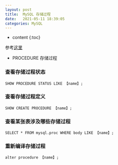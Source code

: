 ```yaml
---
layout: post
title:  MySQL 存储过程
date:   2021-05-11 18:39:05
categories: MySQL
---
```


* content
{:toc}

参考[这里](https://blog.csdn.net/chuangxin/article/details/83444879)

* PROCEDURE 存储过程

### 查看存储过程状态

	SHOW PROCEDURE STATUS LIKE 【name】;

### 查看存储过程定义

	SHOW CREATE PROCEDURE 【name】;

### 查看某张表涉及哪些存储过程

	SELECT * FROM mysql.proc WHERE body LIKE 【name】;

### 重新编译存储过程

	alter procedure 【name】;
	
